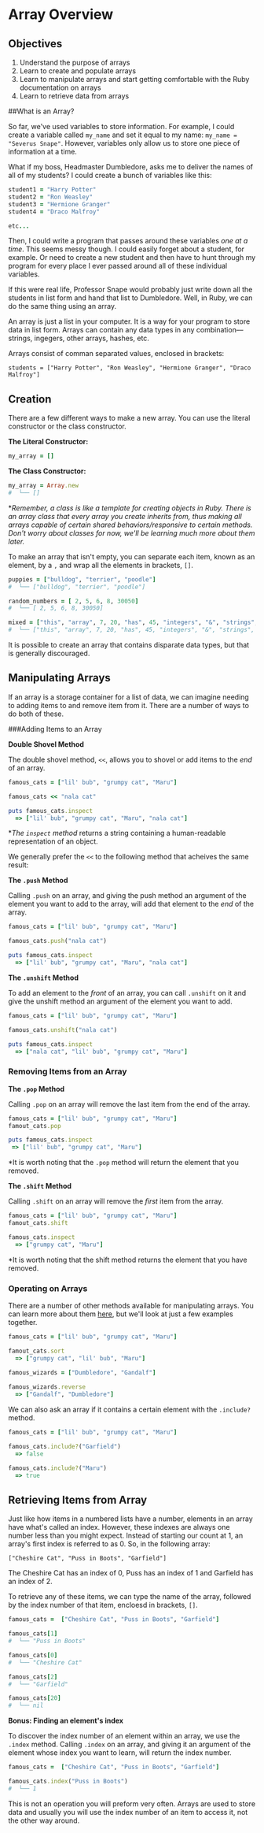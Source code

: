 # Array Overview

## Objectives

1. Understand the purpose of arrays
2. Learn to create and populate arrays
3. Learn to manipulate arrays and start getting comfortable with the Ruby documentation on arrays
4. Learn to retrieve data from arrays

##What is an Array?

So far, we've used variables to store information. For example, I could create a variable called `my_name` and set it equal to my name: `my_name = "Severus Snape"`. However, variables only allow us to store one piece of information at a time. 

What if my boss, Headmaster Dumbledore, asks me to deliver the names of all of my students? I could create a bunch of variables like this: 

```ruby
student1 = "Harry Potter"
student2 = "Ron Weasley"
student3 = "Hermione Granger"
student4 = "Draco Malfroy"

etc...
```

Then, I could write a program that passes around these variables *one at a time*. This seems messy though. I could easily forget about a student, for example. Or need to create a new student and then have to hunt through my program for every place I ever passed around all of these individual variables. 

If this were real life, Professor Snape would probably just write down all the students in list form and hand that list to Dumbledore. Well, in Ruby, we can do the same thing using an array.

An array is just a list in your computer. It is a way for your program to store data in list form. Arrays can contain any data types in any combination––strings, ingegers, other arrays, hashes, etc. 

Arrays consist of comman separated values, enclosed in brackets: 

`students = ["Harry Potter", "Ron Weasley", "Hermione Granger", "Draco Malfroy"]`

## Creation

There are a few different ways to make a new array. You can use the literal constructor or the class constructor. 

**The Literal Constructor:**

```ruby
my_array = []
```
**The Class Constructor:**

```ruby
my_array = Array.new
#  └── []
```

**Remember, a class is like a template for creating objects in Ruby. There is an array class that every array you create inherits from, thus making all arrays capable of certain shared behaviors/responsive to certain methods. Don't worry about classes for now, we'll be learning much more about them later.*

To make an array that isn't empty, you can separate each item, known as an element, by a `,` and wrap all the elements in brackets, `[]`.

```ruby
puppies = ["bulldog", "terrier", "poodle"]
#  └── ["bulldog", "terrier", "poodle"]

random_numbers = [ 2, 5, 6, 8, 30050]
#  └── [ 2, 5, 6, 8, 30050]

mixed = ["this", "array", 7, 20, "has", 45, "integers", "&", "strings", 309]
#  └── ["this", "array", 7, 20, "has", 45, "integers", "&", "strings", 309]
```

It is possible to create an array that contains disparate data types, but that is generally discouraged. 
## Manipulating Arrays

If an array is a storage container for a list of data, we can imagine needing to adding items to and remove item from it. There are a number of ways to do both of these. 

###Adding Items to an Array

**Double Shovel Method**

The double shovel method, `<<`, allows you to shovel or add items to the *end* of an array. 

```ruby
famous_cats = ["lil' bub", "grumpy cat", "Maru"]

famous_cats << "nala cat"

puts famous_cats.inspect
  => ["lil' bub", "grumpy cat", "Maru", "nala cat"]

```

**The `inspect` method* returns a string containing a human-readable representation of an object. 

We generally prefer the `<<` to the following method that acheives the same result:

**The `.push` Method**

Calling `.push` on an array, and giving the push method an argument of the element you want to add to the array, will add that element to the *end* of the array. 

```ruby
famous_cats = ["lil' bub", "grumpy cat", "Maru"]

famous_cats.push("nala cat")

puts famous_cats.inspect
  => ["lil' bub", "grumpy cat", "Maru", "nala cat"]

```

**The `.unshift` Method**

To add an element to the *front* of an array, you can call `.unshift` on it and give the unshift method an argument of the element you want to add. 

```ruby
famous_cats = ["lil' bub", "grumpy cat", "Maru"]

famous_cats.unshift("nala cat")

puts famous_cats.inspect
  => ["nala cat", "lil' bub", "grumpy cat", "Maru"]

```
### Removing Items from an Array

**The `.pop` Method**

Calling `.pop` on an array will remove the last item from the end of the array. 

```ruby
famous_cats = ["lil' bub", "grumpy cat", "Maru"]
famout_cats.pop

puts famous_cats.inspect 
 => ["lil' bub", "grumpy cat", "Maru"]
```

*It is worth noting that the `.pop` method will return the element that you removed. 

**The `.shift` Method**

Calling `.shift` on an array will remove the *first* item from the array. 

```ruby
famous_cats = ["lil' bub", "grumpy cat", "Maru"]
famout_cats.shift

famous_cats.inspect
  => ["grumpy cat", "Maru"]
```

*It is worth noting that the shift method returns the element that you have removed. 

### Operating on Arrays

There are a number of other methods available for manipulating arrays. You can learn more about them [here](http://ruby-doc.org/core-2.2.0/Array.html), but we'll look at just a few examples together. 

```ruby
famous_cats = ["lil' bub", "grumpy cat", "Maru"]

famout_cats.sort
  => ["grumpy cat", "lil' bub", "Maru"]
  
famous_wizards = ["Dumbledore", "Gandalf"]

famous_wizards.reverse
  => ["Gandalf", "Dumbledore"] 
```

We can also ask an array if it contains a certain element with the `.include?` method. 

```ruby
famous_cats = ["lil' bub", "grumpy cat", "Maru"]

famous_cats.include?("Garfield")
  => false

famous_cats.include?("Maru")
  => true
```

## Retrieving Items from Array

Just like how items in a numbered lists have a number, elements in an array have what's called an index. However, these indexes are always one number less than you might expect. Instead of starting our count at 1, an array's first index is referred to as 0. So, in the following array: 

`["Cheshire Cat", "Puss in Boots", "Garfield"]`

The Cheshire Cat has an index of 0, Puss has an index of 1 and Garfield has an index of 2. 

To retrieve any of these items, we can type the name of the array, followed by the index number of that item, encloesd in brackets, `[]`. 


```ruby
famous_cats =  ["Cheshire Cat", "Puss in Boots", "Garfield"]

famous_cats[1]
#  └── "Puss in Boots"

famous_cats[0]
#  └── "Cheshire Cat"

famous_cats[2]
#  └── "Garfield"

famous_cats[20]
#  └── nil

```

**Bonus: Finding an element's index**

To discover the index number of an element within an array, we use the `.index` method. Calling `.index` on an array, and giving it an argument of the element whose index you want to learn, will return the index number. 

```ruby
famous_cats =  ["Cheshire Cat", "Puss in Boots", "Garfield"]

famous_cats.index("Puss in Boots")
#  └── 1
```

This is not an operation you will preform very often. Arrays are used to store data and usually you will use the index number of an item to access it, not the other way around. 


